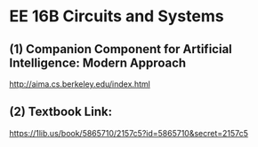 # EE 16B Circuits and Systems 
## (1) Companion Component for Artificial Intelligence: Modern Approach
http://aima.cs.berkeley.edu/index.html
## (2) Textbook Link: 
https://1lib.us/book/5865710/2157c5?id=5865710&secret=2157c5
